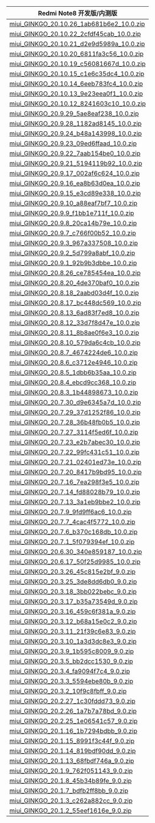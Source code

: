 | Redmi Note8  开发版/内测版    |
| ---- |
| [miui_GINKGO_20.10.26_1ab681b6e2_10.0.zip](https://hugeota.d.miui.com/20.10.26/miui_GINKGO_20.10.26_1ab681b6e2_10.0.zip)    |
| [miui_GINKGO_20.10.22_2cfdf45cab_10.0.zip](https://hugeota.d.miui.com/20.10.22/miui_GINKGO_20.10.22_2cfdf45cab_10.0.zip)    |
| [miui_GINKGO_20.10.21_d2e9d5989a_10.0.zip](https://hugeota.d.miui.com/20.10.21/miui_GINKGO_20.10.21_d2e9d5989a_10.0.zip)    |
| [miui_GINKGO_20.10.20_6811fa3c56_10.0.zip](https://hugeota.d.miui.com/20.10.20/miui_GINKGO_20.10.20_6811fa3c56_10.0.zip)    |
| [miui_GINKGO_20.10.19_c56081667d_10.0.zip](https://hugeota.d.miui.com/20.10.19/miui_GINKGO_20.10.19_c56081667d_10.0.zip)    |
| [miui_GINKGO_20.10.15_c1e6c35dc4_10.0.zip](https://hugeota.d.miui.com/20.10.15/miui_GINKGO_20.10.15_c1e6c35dc4_10.0.zip)    |
| [miui_GINKGO_20.10.14_6eeb783fc4_10.0.zip](https://hugeota.d.miui.com/20.10.14/miui_GINKGO_20.10.14_6eeb783fc4_10.0.zip)    |
| [miui_GINKGO_20.10.13_9e23eea0f1_10.0.zip](https://hugeota.d.miui.com/20.10.13/miui_GINKGO_20.10.13_9e23eea0f1_10.0.zip)    |
| [miui_GINKGO_20.10.12_8241603c10_10.0.zip](https://hugeota.d.miui.com/20.10.12/miui_GINKGO_20.10.12_8241603c10_10.0.zip)    |
| [miui_GINKGO_20.9.29_5ae8eaf238_10.0.zip](https://hugeota.d.miui.com/20.9.29/miui_GINKGO_20.9.29_5ae8eaf238_10.0.zip)    |
| [miui_GINKGO_20.9.28_1182ad8145_10.0.zip](https://hugeota.d.miui.com/20.9.28/miui_GINKGO_20.9.28_1182ad8145_10.0.zip)    |
| [miui_GINKGO_20.9.24_b48a143998_10.0.zip](https://hugeota.d.miui.com/20.9.24/miui_GINKGO_20.9.24_b48a143998_10.0.zip)    |
| [miui_GINKGO_20.9.23_09ed6ffaad_10.0.zip](https://hugeota.d.miui.com/20.9.23/miui_GINKGO_20.9.23_09ed6ffaad_10.0.zip)    |
| [miui_GINKGO_20.9.22_7aab154be0_10.0.zip](https://hugeota.d.miui.com/20.9.22/miui_GINKGO_20.9.22_7aab154be0_10.0.zip)    |
| [miui_GINKGO_20.9.21_5194119b92_10.0.zip](https://hugeota.d.miui.com/20.9.21/miui_GINKGO_20.9.21_5194119b92_10.0.zip)    |
| [miui_GINKGO_20.9.17_002af6c624_10.0.zip](https://hugeota.d.miui.com/20.9.17/miui_GINKGO_20.9.17_002af6c624_10.0.zip)    |
| [miui_GINKGO_20.9.16_ea8b63d0ea_10.0.zip](https://hugeota.d.miui.com/20.9.16/miui_GINKGO_20.9.16_ea8b63d0ea_10.0.zip)    |
| [miui_GINKGO_20.9.15_e3cd89e338_10.0.zip](https://hugeota.d.miui.com/20.9.15/miui_GINKGO_20.9.15_e3cd89e338_10.0.zip)    |
| [miui_GINKGO_20.9.10_a88eaf7bf7_10.0.zip](https://hugeota.d.miui.com/20.9.10/miui_GINKGO_20.9.10_a88eaf7bf7_10.0.zip)    |
| [miui_GINKGO_20.9.9_f1bb1e711f_10.0.zip](https://hugeota.d.miui.com/20.9.9/miui_GINKGO_20.9.9_f1bb1e711f_10.0.zip)    |
| [miui_GINKGO_20.9.8_20ca14b79e_10.0.zip](https://hugeota.d.miui.com/20.9.8/miui_GINKGO_20.9.8_20ca14b79e_10.0.zip)    |
| [miui_GINKGO_20.9.7_c766f00b52_10.0.zip](https://hugeota.d.miui.com/20.9.7/miui_GINKGO_20.9.7_c766f00b52_10.0.zip)    |
| [miui_GINKGO_20.9.3_967a337508_10.0.zip](https://hugeota.d.miui.com/20.9.3/miui_GINKGO_20.9.3_967a337508_10.0.zip)    |
| [miui_GINKGO_20.9.2_5d799a8abf_10.0.zip](https://hugeota.d.miui.com/20.9.2/miui_GINKGO_20.9.2_5d799a8abf_10.0.zip)    |
| [miui_GINKGO_20.9.1_92b9b3dbbe_10.0.zip](https://hugeota.d.miui.com/20.9.1/miui_GINKGO_20.9.1_92b9b3dbbe_10.0.zip)    |
| [miui_GINKGO_20.8.26_ce785454ea_10.0.zip](https://hugeota.d.miui.com/20.8.26/miui_GINKGO_20.8.26_ce785454ea_10.0.zip)    |
| [miui_GINKGO_20.8.20_4de370baf0_10.0.zip](https://hugeota.d.miui.com/20.8.20/miui_GINKGO_20.8.20_4de370baf0_10.0.zip)    |
| [miui_GINKGO_20.8.18_2aabd03d4f_10.0.zip](https://hugeota.d.miui.com/20.8.18/miui_GINKGO_20.8.18_2aabd03d4f_10.0.zip)    |
| [miui_GINKGO_20.8.17_bc448dc569_10.0.zip](https://hugeota.d.miui.com/20.8.17/miui_GINKGO_20.8.17_bc448dc569_10.0.zip)    |
| [miui_GINKGO_20.8.13_6ad83f7ed8_10.0.zip](https://hugeota.d.miui.com/20.8.13/miui_GINKGO_20.8.13_6ad83f7ed8_10.0.zip)    |
| [miui_GINKGO_20.8.12_33d7f8d47e_10.0.zip](https://hugeota.d.miui.com/20.8.12/miui_GINKGO_20.8.12_33d7f8d47e_10.0.zip)    |
| [miui_GINKGO_20.8.11_8b8ae0f6e3_10.0.zip](https://hugeota.d.miui.com/20.8.11/miui_GINKGO_20.8.11_8b8ae0f6e3_10.0.zip)    |
| [miui_GINKGO_20.8.10_579da6c4cb_10.0.zip](https://hugeota.d.miui.com/20.8.10/miui_GINKGO_20.8.10_579da6c4cb_10.0.zip)    |
| [miui_GINKGO_20.8.7_4674224de6_10.0.zip](https://hugeota.d.miui.com/20.8.7/miui_GINKGO_20.8.7_4674224de6_10.0.zip)    |
| [miui_GINKGO_20.8.6_c3712e4946_10.0.zip](https://hugeota.d.miui.com/20.8.6/miui_GINKGO_20.8.6_c3712e4946_10.0.zip)    |
| [miui_GINKGO_20.8.5_1dbb6b35aa_10.0.zip](https://hugeota.d.miui.com/20.8.5/miui_GINKGO_20.8.5_1dbb6b35aa_10.0.zip)    |
| [miui_GINKGO_20.8.4_ebcd9cc368_10.0.zip](https://hugeota.d.miui.com/20.8.4/miui_GINKGO_20.8.4_ebcd9cc368_10.0.zip)    |
| [miui_GINKGO_20.8.3_1b44898673_10.0.zip](https://hugeota.d.miui.com/20.8.3/miui_GINKGO_20.8.3_1b44898673_10.0.zip)    |
| [miui_GINKGO_20.7.30_d9e6345a7d_10.0.zip](https://hugeota.d.miui.com/20.7.30/miui_GINKGO_20.7.30_d9e6345a7d_10.0.zip)    |
| [miui_GINKGO_20.7.29_37d1252f86_10.0.zip](https://hugeota.d.miui.com/20.7.29/miui_GINKGO_20.7.29_37d1252f86_10.0.zip)    |
| [miui_GINKGO_20.7.28_36b48fb0b5_10.0.zip](https://hugeota.d.miui.com/20.7.28/miui_GINKGO_20.7.28_36b48fb0b5_10.0.zip)    |
| [miui_GINKGO_20.7.27_3114f5ed6f_10.0.zip](https://hugeota.d.miui.com/20.7.27/miui_GINKGO_20.7.27_3114f5ed6f_10.0.zip)    |
| [miui_GINKGO_20.7.23_e2b7abec30_10.0.zip](https://hugeota.d.miui.com/20.7.23/miui_GINKGO_20.7.23_e2b7abec30_10.0.zip)    |
| [miui_GINKGO_20.7.22_99fc431c51_10.0.zip](https://hugeota.d.miui.com/20.7.22/miui_GINKGO_20.7.22_99fc431c51_10.0.zip)    |
| [miui_GINKGO_20.7.21_02401ed73e_10.0.zip](https://hugeota.d.miui.com/20.7.21/miui_GINKGO_20.7.21_02401ed73e_10.0.zip)    |
| [miui_GINKGO_20.7.20_8417b9bd95_10.0.zip](https://hugeota.d.miui.com/20.7.20/miui_GINKGO_20.7.20_8417b9bd95_10.0.zip)    |
| [miui_GINKGO_20.7.16_7ea298f3e5_10.0.zip](https://hugeota.d.miui.com/20.7.16/miui_GINKGO_20.7.16_7ea298f3e5_10.0.zip)    |
| [miui_GINKGO_20.7.14_fd88028b79_10.0.zip](https://hugeota.d.miui.com/20.7.14/miui_GINKGO_20.7.14_fd88028b79_10.0.zip)    |
| [miui_GINKGO_20.7.13_3a1eb9bbe2_10.0.zip](https://hugeota.d.miui.com/20.7.13/miui_GINKGO_20.7.13_3a1eb9bbe2_10.0.zip)    |
| [miui_GINKGO_20.7.9_9fd9ff6ac6_10.0.zip](https://hugeota.d.miui.com/20.7.9/miui_GINKGO_20.7.9_9fd9ff6ac6_10.0.zip)    |
| [miui_GINKGO_20.7.7_4cac4f5772_10.0.zip](https://hugeota.d.miui.com/20.7.7/miui_GINKGO_20.7.7_4cac4f5772_10.0.zip)    |
| [miui_GINKGO_20.7.6_b370c168db_10.0.zip](https://hugeota.d.miui.com/20.7.6/miui_GINKGO_20.7.6_b370c168db_10.0.zip)    |
| [miui_GINKGO_20.7.1_5f079394ef_10.0.zip](https://hugeota.d.miui.com/20.7.1/miui_GINKGO_20.7.1_5f079394ef_10.0.zip)    |
| [miui_GINKGO_20.6.30_340e859187_10.0.zip](https://hugeota.d.miui.com/20.6.30/miui_GINKGO_20.6.30_340e859187_10.0.zip)    |
| [miui_GINKGO_20.6.17_50f25d9985_10.0.zip](https://hugeota.d.miui.com/20.6.17/miui_GINKGO_20.6.17_50f25d9985_10.0.zip)    |
| [miui_GINKGO_20.3.26_45c815e2bf_9.0.zip](https://hugeota.d.miui.com/20.3.26/miui_GINKGO_20.3.26_45c815e2bf_9.0.zip)    |
| [miui_GINKGO_20.3.25_3de8dd6db0_9.0.zip](https://hugeota.d.miui.com/20.3.25/miui_GINKGO_20.3.25_3de8dd6db0_9.0.zip)    |
| [miui_GINKGO_20.3.18_3bb022bebc_9.0.zip](https://hugeota.d.miui.com/20.3.18/miui_GINKGO_20.3.18_3bb022bebc_9.0.zip)    |
| [miui_GINKGO_20.3.17_b35a73549d_9.0.zip](https://hugeota.d.miui.com/20.3.17/miui_GINKGO_20.3.17_b35a73549d_9.0.zip)    |
| [miui_GINKGO_20.3.16_459c6f381a_9.0.zip](https://hugeota.d.miui.com/20.3.16/miui_GINKGO_20.3.16_459c6f381a_9.0.zip)    |
| [miui_GINKGO_20.3.12_b68a15e0c2_9.0.zip](https://hugeota.d.miui.com/20.3.12/miui_GINKGO_20.3.12_b68a15e0c2_9.0.zip)    |
| [miui_GINKGO_20.3.11_21f39c6e83_9.0.zip](https://hugeota.d.miui.com/20.3.11/miui_GINKGO_20.3.11_21f39c6e83_9.0.zip)    |
| [miui_GINKGO_20.3.10_1a3d3dc8e3_9.0.zip](https://hugeota.d.miui.com/20.3.10/miui_GINKGO_20.3.10_1a3d3dc8e3_9.0.zip)    |
| [miui_GINKGO_20.3.9_1b595c8009_9.0.zip](https://hugeota.d.miui.com/20.3.9/miui_GINKGO_20.3.9_1b595c8009_9.0.zip)    |
| [miui_GINKGO_20.3.5_bb2dcc1530_9.0.zip](https://hugeota.d.miui.com/20.3.5/miui_GINKGO_20.3.5_bb2dcc1530_9.0.zip)    |
| [miui_GINKGO_20.3.4_fa9094f7c4_9.0.zip](https://hugeota.d.miui.com/20.3.4/miui_GINKGO_20.3.4_fa9094f7c4_9.0.zip)    |
| [miui_GINKGO_20.3.3_5594ebe80b_9.0.zip](https://hugeota.d.miui.com/20.3.3/miui_GINKGO_20.3.3_5594ebe80b_9.0.zip)    |
| [miui_GINKGO_20.3.2_10f9c8fbff_9.0.zip](https://hugeota.d.miui.com/20.3.2/miui_GINKGO_20.3.2_10f9c8fbff_9.0.zip)    |
| [miui_GINKGO_20.2.27_1c30fddd73_9.0.zip](https://hugeota.d.miui.com/20.2.27/miui_GINKGO_20.2.27_1c30fddd73_9.0.zip)    |
| [miui_GINKGO_20.2.26_1a7b7a78bd_9.0.zip](https://hugeota.d.miui.com/20.2.26/miui_GINKGO_20.2.26_1a7b7a78bd_9.0.zip)    |
| [miui_GINKGO_20.2.25_1e06541c57_9.0.zip](https://hugeota.d.miui.com/20.2.25/miui_GINKGO_20.2.25_1e06541c57_9.0.zip)    |
| [miui_GINKGO_20.1.16_1b7294bdbb_9.0.zip](https://hugeota.d.miui.com/20.1.16/miui_GINKGO_20.1.16_1b7294bdbb_9.0.zip)    |
| [miui_GINKGO_20.1.15_8991f3c44f_9.0.zip](https://hugeota.d.miui.com/20.1.15/miui_GINKGO_20.1.15_8991f3c44f_9.0.zip)    |
| [miui_GINKGO_20.1.14_819bdf90dd_9.0.zip](https://hugeota.d.miui.com/20.1.14/miui_GINKGO_20.1.14_819bdf90dd_9.0.zip)    |
| [miui_GINKGO_20.1.13_68fbdf746a_9.0.zip](https://hugeota.d.miui.com/20.1.13/miui_GINKGO_20.1.13_68fbdf746a_9.0.zip)    |
| [miui_GINKGO_20.1.9_762f051143_9.0.zip](https://hugeota.d.miui.com/20.1.9/miui_GINKGO_20.1.9_762f051143_9.0.zip)    |
| [miui_GINKGO_20.1.8_45b34b89fe_9.0.zip](https://hugeota.d.miui.com/20.1.8/miui_GINKGO_20.1.8_45b34b89fe_9.0.zip)    |
| [miui_GINKGO_20.1.7_bdfb2ff8bb_9.0.zip](https://hugeota.d.miui.com/20.1.7/miui_GINKGO_20.1.7_bdfb2ff8bb_9.0.zip)    |
| [miui_GINKGO_20.1.3_c262a882cc_9.0.zip](https://hugeota.d.miui.com/20.1.3/miui_GINKGO_20.1.3_c262a882cc_9.0.zip)    |
| [miui_GINKGO_20.1.2_55eef1616e_9.0.zip](https://hugeota.d.miui.com/20.1.2/miui_GINKGO_20.1.2_55eef1616e_9.0.zip)    |
